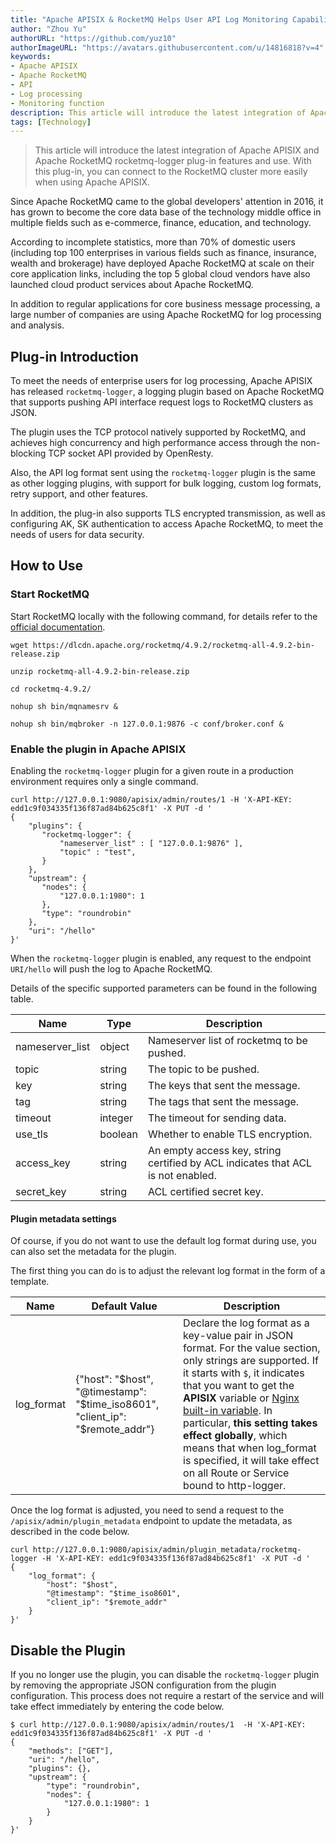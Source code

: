 ```yaml
---
title: "Apache APISIX & RocketMQ Helps User API Log Monitoring Capabilities"
author: "Zhou Yu"
authorURL: "https://github.com/yuz10"
authorImageURL: "https://avatars.githubusercontent.com/u/14816818?v=4"
keywords: 
- Apache APISIX
- Apache RocketMQ
- API
- Log processing
- Monitoring function
description: This article will introduce the latest integration of Apache APISIX and Apache RocketMQ rocketmq-logger plug-in features and use. With this plug-in, you can connect to the RocketMQ cluster more easily when using Apache APISIX.
tags: [Technology]
---
```


> This article will introduce the latest integration of Apache APISIX and Apache RocketMQ rocketmq-logger plug-in features and use. With this plug-in, you can connect to the RocketMQ cluster more easily when using Apache APISIX.

<!--truncate-->

Since Apache RocketMQ came to the global developers' attention in 2016, it has grown to become the core data base of the technology middle office in multiple fields such as e-commerce, finance, education, and technology.

According to incomplete statistics, more than 70% of domestic users (including top 100 enterprises in various fields such as finance, insurance, wealth and brokerage) have deployed Apache RocketMQ at scale on their core application links, including the top 5 global cloud vendors have also launched cloud product services about Apache RocketMQ.

In addition to regular applications for core business message processing, a large number of companies are using Apache RocketMQ for log processing and analysis.

## Plug-in Introduction

To meet the needs of enterprise users for log processing, Apache APISIX has released `rocketmq-logger`, a logging plugin based on Apache RocketMQ that supports pushing API interface request logs to RocketMQ clusters as JSON.

The plugin uses the TCP protocol natively supported by RocketMQ, and achieves high concurrency and high performance access through the non-blocking TCP socket API provided by OpenResty.

Also, the API log format sent using the `rocketmq-logger` plugin is the same as other logging plugins, with support for bulk logging, custom log formats, retry support, and other features.

In addition, the plug-in also supports TLS encrypted transmission, as well as configuring AK, SK authentication to access Apache RocketMQ, to meet the needs of users for data security.

## How to Use

### Start RocketMQ

Start RocketMQ locally with the following command, for details refer to the [official documentation](https://rocketmq.apache.org/docs/quick-start/).

```shell
wget https://dlcdn.apache.org/rocketmq/4.9.2/rocketmq-all-4.9.2-bin-release.zip

unzip rocketmq-all-4.9.2-bin-release.zip

cd rocketmq-4.9.2/

nohup sh bin/mqnamesrv &

nohup sh bin/mqbroker -n 127.0.0.1:9876 -c conf/broker.conf &
```

### Enable the plugin in Apache APISIX

Enabling the `rocketmq-logger` plugin for a given route in a production environment requires only a single command.

```shell
curl http://127.0.0.1:9080/apisix/admin/routes/1 -H 'X-API-KEY: edd1c9f034335f136f87ad84b625c8f1' -X PUT -d '
{
    "plugins": {
       "rocketmq-logger": {
           "nameserver_list" : [ "127.0.0.1:9876" ],
           "topic" : "test",
       }
    },
    "upstream": {
       "nodes": {
           "127.0.0.1:1980": 1
       },
       "type": "roundrobin"
    },
    "uri": "/hello"
}'
```

When the `rocketmq-logger` plugin is enabled, any request to the endpoint `URI/hello` will push the log to Apache RocketMQ.

Details of the specific supported parameters can be found in the following table.

| Name             | Type    | Description                                             |
| ---------------- | ------- |  ------------------------------------------------ |
| nameserver_list  | object  | Nameserver list of rocketmq to be pushed.|
| topic            | string  | The topic to be pushed.                  |
| key              | string  | The keys that sent the message.          |
| tag              | string  | The tags that sent the message.          |
| timeout          | integer | The timeout for sending data.            |
| use_tls          | boolean | Whether to enable TLS encryption.        |
| access_key       | string  | An empty access key, string certified by ACL indicates that ACL is not enabled.     |
| secret_key       | string  | ACL certified secret key.                |

#### Plugin metadata settings

Of course, if you do not want to use the default log format during use, you can also set the metadata for the plugin.

The first thing you can do is to adjust the relevant log format in the form of a template.

| Name             |  Default Value |  Description                                             |
| ---------------- |  ------------- | ------------------------------------------------ |
| log_format       |  {"host": "$host", "@timestamp": "$time_iso8601", "client_ip": "$remote_addr"} |    Declare the log format as a key-value pair in JSON format. For the value section, only strings are supported. If it starts with `$`, it indicates that you want to get the __APISIX__ variable or [Nginx built-in variable](http://nginx.org/en/docs/varindex.html). In particular, **this setting takes effect globally**, which means that when log_format is specified, it will take effect on all Route or Service bound to http-logger. |

Once the log format is adjusted, you need to send a request to the `/apisix/admin/plugin_metadata` endpoint to update the metadata, as described in the code below.

```shell
curl http://127.0.0.1:9080/apisix/admin/plugin_metadata/rocketmq-logger -H 'X-API-KEY: edd1c9f034335f136f87ad84b625c8f1' -X PUT -d '
{
    "log_format": {
        "host": "$host",
        "@timestamp": "$time_iso8601",
        "client_ip": "$remote_addr"
    }
}'
```

## Disable the Plugin

If you no longer use the plugin, you can disable the `rocketmq-logger` plugin by removing the appropriate JSON configuration from the plugin configuration. This process does not require a restart of the service and will take effect immediately by entering the code below.

```shell
$ curl http://127.0.0.1:9080/apisix/admin/routes/1  -H 'X-API-KEY: edd1c9f034335f136f87ad84b625c8f1' -X PUT -d '
{
    "methods": ["GET"],
    "uri": "/hello",
    "plugins": {},
    "upstream": {
        "type": "roundrobin",
        "nodes": {
            "127.0.0.1:1980": 1
        }
    }
}'
```
